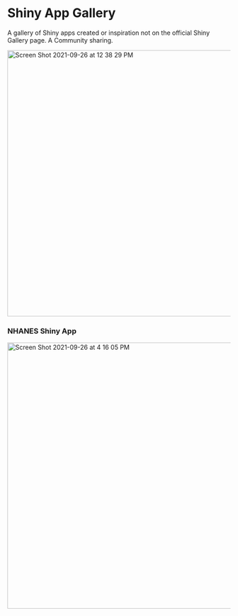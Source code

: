 # Shiny App Gallery 

A gallery of Shiny apps created or inspiration not on the official Shiny Gallery page. A Community sharing.

<img width="600" alt="Screen Shot 2021-09-26 at 12 38 29 PM" src="https://user-images.githubusercontent.com/55933131/134819996-d345037a-a591-4fbe-bd1c-189b084c2aa5.png">

### NHANES Shiny App
<img width="600" alt="Screen Shot 2021-09-26 at 4 16 05 PM" src="https://user-images.githubusercontent.com/55933131/134825973-f777bd9d-101a-4ba8-8e35-b1d5e5b1b5fb.png">
